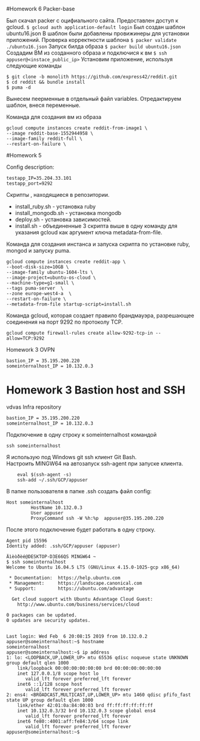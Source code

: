 #Homework 6
Packer-base

Был скачал packer с оцифиального сайта.
Предоставлен доступ к gcloud.
`$ gcloud auth application-default login`
Был создан шаблон ubuntu16.json
В шаблон были добавлены провижинеры для установки приложений.
Проверка корректности шаблона
`$ packer validate ./ubuntu16.json`
Запуск билда образа
`$ packer build ubuntu16.json`
Создадим ВМ из созданного образа и подключися к вм
`$ ssh appuser@<instace_public_ip>`
Установим приложение, используя следующие команды
```
$ git clone -b monolith https://github.com/express42/reddit.git
$ cd reddit && bundle install
$ puma -d
```
Вынесем пеерменные в отдельный файл variables.
Отредактируем шаблон, внеся переменные.

Команда для создания вм из образа
```
gcloud compute instances create reddit-from-image1 \
--image reddit-base-1552944958 \
--image-family reddit-full \
--restart-on-failure \
```

#Homework 5

Config description:
```
testapp_IP=35.204.33.101
testapp_port=9292
```

Скрипты , находящиеся в репозитории.
- install_ruby.sh - установка ruby
- install_mongodb.sh - установка mongodb
- deploy.sh - установка зависимостей.
- install.sh - объединенные 3 скрипта выше в одну команду для указания gcloud как аргумент ключа metadata-from-file.

Команда для создания инстанса и запуска скрипта по установке ruby, mongod и запуску puma.
```
gcloud compute instances create reddit-app \
--boot-disk-size=10GB \
--image-family ubuntu-1604-lts \
--image-project=ubuntu-os-cloud \
--machine-type=g1-small \
--tags puma-server  \
--zone europe-west4-a  \
--restart-on-failure \
--metadata-from-file startup-script=install.sh
```


Команда gcloud, которая создает правило брандмауэра, разрешающее соединения на порт 9292 по протоколу TCP.
```
gcloud compute firewall-rules create allow-9292-tcp-in --allow=TCP:9292
```


Homework 3 OVPN
```
bastion_IP = 35.195.200.220
someinternalhost_IP = 10.132.0.3
```


Homework 3 Bastion host and SSH
=======
vdvas Infra repository  

```
bastion_IP = 35.195.200.220
someinternalhost_IP = 10.132.0.3
```

Подключение в одну строку к someinternalhost командой
```
ssh someinternalhost
```
Я использую под Windows git ssh клиент Git Bash.  
Настроить MINGW64 на автозапуск ssh-agent при запуске клиента.
```
    eval $(ssh-agent -s)
    ssh-add ~/.ssh/GCP/appuser
```

В папке пользователя в папке .ssh создать файл config:
```
Host someinternalhost
         HostName 10.132.0.3
         User appuser
         ProxyCommand ssh -W %h:%p  appuser@35.195.200.220
```
После этого подключение будет работать в одну строку.
     
```     
Agent pid 15596
Identity added: .ssh/GCP/appuser (appuser)

Äìèòðèé@DESKTOP-D3E66QS MINGW64 ~
$ ssh someinternalhost
Welcome to Ubuntu 16.04.5 LTS (GNU/Linux 4.15.0-1025-gcp x86_64)

 * Documentation:  https://help.ubuntu.com
 * Management:     https://landscape.canonical.com
 * Support:        https://ubuntu.com/advantage

  Get cloud support with Ubuntu Advantage Cloud Guest:
    http://www.ubuntu.com/business/services/cloud

0 packages can be updated.
0 updates are security updates.


Last login: Wed Feb  6 20:08:15 2019 from 10.132.0.2
appuser@someinternalhost:~$ hostname
someinternalhost
appuser@someinternalhost:~$ ip address
1: lo: <LOOPBACK,UP,LOWER_UP> mtu 65536 qdisc noqueue state UNKNOWN group default qlen 1000
    link/loopback 00:00:00:00:00:00 brd 00:00:00:00:00:00
    inet 127.0.0.1/8 scope host lo
       valid_lft forever preferred_lft forever
    inet6 ::1/128 scope host
       valid_lft forever preferred_lft forever
2: ens4: <BROADCAST,MULTICAST,UP,LOWER_UP> mtu 1460 qdisc pfifo_fast state UP group default qlen 1000
    link/ether 42:01:0a:84:00:03 brd ff:ff:ff:ff:ff:ff
    inet 10.132.0.3/32 brd 10.132.0.3 scope global ens4
       valid_lft forever preferred_lft forever
    inet6 fe80::4001:aff:fe84:3/64 scope link
       valid_lft forever preferred_lft forever
appuser@someinternalhost:~$
```




